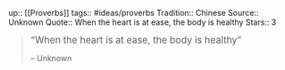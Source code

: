 up:: [[Proverbs]]
tags:: #ideas/proverbs
Tradition:: Chinese
Source:: Unknown
Quote:: When the heart is at ease, the body is healthy
Stars:: 3

><big>“When the heart is at ease, the body is healthy”</big>
>
>  – Unknown

